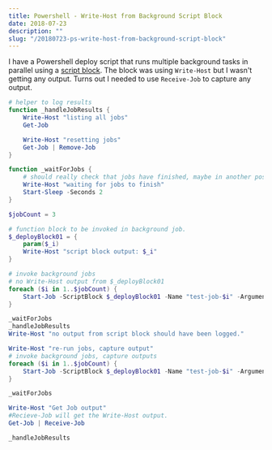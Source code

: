 ```yaml
---
title: Powershell - Write-Host from Background Script Block
date: 2018-07-23
description: ""
slug: "/20180723-ps-write-host-from-background-script-block"
---
```


I have a Powershell deploy script that runs multiple background tasks in parallel using a [script block](https://docs.microsoft.com/en-us/powershell/module/microsoft.powershell.core/about/about_script_blocks?view=powershell-7.1). The block was using `Write-Host` but I wasn't getting any output. Turns out I needed to use `Receive-Job` to capture any output.

```powershell
# helper to log results
function _handleJobResults {
    Write-Host "listing all jobs"
    Get-Job

    Write-Host "resetting jobs"
    Get-Job | Remove-Job
}

function _waitForJobs {
    # should really check that jobs have finished, maybe in another post.
    Write-Host "waiting for jobs to finish"
    Start-Sleep -Seconds 2
}

$jobCount = 3

# function block to be invoked in background job.
$_deployBlock01 = {
    param($_i)
    Write-Host "script block output: $_i"
}

# invoke background jobs
# no Write-Host output from $_deployBlock01
foreach ($i in 1..$jobCount) {
    Start-Job -ScriptBlock $_deployBlock01 -Name "test-job-$i" -ArgumentList $i
}

_waitForJobs
_handleJobResults
Write-Host "no output from script block should have been logged."

Write-Host "re-run jobs, capture output"
# invoke background jobs, capture outputs
foreach ($i in 1..$jobCount) {
    Start-Job -ScriptBlock $_deployBlock01 -Name "test-job-$i" -ArgumentList $i
}

_waitForJobs

Write-Host "Get Job output"
#Recieve-Job will get the Write-Host output.
Get-Job | Receive-Job

_handleJobResults
```
